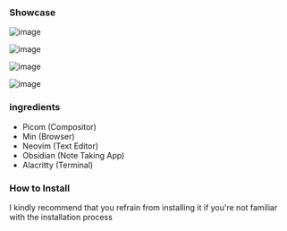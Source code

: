 ### Showcase 

![image](https://github.com/kevin-roan/dotfiles/assets/103060398/d9007dcc-28b0-4b44-92d2-7d168e34e968)

![image](https://github.com/kevin-roan/dotfiles/assets/103060398/5cd91d34-e5ec-413d-ad4a-f3b4a22f03dc)

![image](https://github.com/kevin-roan/dotfiles/assets/103060398/39ae7dac-5265-4379-ba25-cf2cae72ec32)

![image](https://github.com/kevin-roan/dotfiles/assets/103060398/b1ead194-6e9d-4001-86be-2c72fc28b02c)

### ingredients

- Picom (Compositor)
- Min (Browser)
- Neovim (Text Editor)
- Obsidian (Note Taking App)
- Alacritty (Terminal)

### How to Install 

I kindly recommend that you refrain from installing it if you're not familiar with the installation process
 
